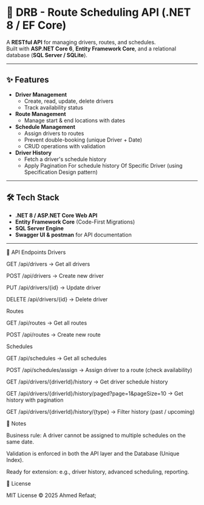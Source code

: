 # 🚦 DRB - Route Scheduling API (.NET 8 / EF Core)

A **RESTful API** for managing drivers, routes, and schedules.  
Built with **ASP.NET Core 6**, **Entity Framework Core**, and a relational database (**SQL Server / SQLite**).  

---

## ✨ Features
- **Driver Management**
  - Create, read, update, delete drivers
  - Track availability status
- **Route Management**
  - Manage start & end locations with dates
- **Schedule Management**
  - Assign drivers to routes
  - Prevent double-booking (unique Driver + Date)
  - CRUD operations with validation
- **Driver History**
  - Fetch a driver's schedule history
  - Apply Pagination For schedule history Of Specific Driver (using Specification Design pattern)
---

## 🛠️ Tech Stack
- **.NET 8 / ASP.NET Core Web API**
- **Entity Framework Core** (Code-First Migrations)
- **SQL Server Engine**
- **Swagger UI & postman** for API documentation

---
📖 API Endpoints
Drivers

GET /api/drivers → Get all drivers

POST /api/drivers → Create new driver

PUT /api/drivers/{id} → Update driver

DELETE /api/drivers/{id} → Delete driver

Routes

GET /api/routes → Get all routes

POST /api/routes → Create new route

Schedules

GET /api/schedules → Get all schedules

POST /api/schedules/assign → Assign driver to a route (check availability)

GET /api/drivers/{driverId}/history → Get driver schedule history

GET /api/drivers/{driverId}/history/paged?page=1&pageSize=10 → Get history with pagination

GET /api/drivers/{driverId}/history/{type} → Filter history (past / upcoming)

📌 Notes

Business rule: A driver cannot be assigned to multiple schedules on the same date.

Validation is enforced in both the API layer and the Database (Unique Index).

Ready for extension: e.g., driver history, advanced scheduling, reporting.

📜 License

MIT License © 2025 Ahmed Refaat;
